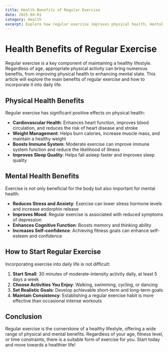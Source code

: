 ```yaml
---
title: Health Benefits of Regular Exercise
date: 2025-04-01
category: Health
excerpt: Explore how regular exercise improves physical health, mental health, and overall quality of life.
---
```


# Health Benefits of Regular Exercise

Regular exercise is a key component of maintaining a healthy lifestyle. Regardless of age, appropriate physical activity can bring numerous benefits, from improving physical health to enhancing mental state. This article will explore the main benefits of regular exercise and how to incorporate it into daily life.

## Physical Health Benefits

Regular exercise has significant positive effects on physical health:

- **Cardiovascular Health**: Enhances heart function, improves blood circulation, and reduces the risk of heart disease and stroke
- **Weight Management**: Helps burn calories, increase muscle mass, and maintain a healthy weight
- **Boosts Immune System**: Moderate exercise can improve immune system function and reduce the likelihood of illness
- **Improves Sleep Quality**: Helps fall asleep faster and improves sleep quality

## Mental Health Benefits

Exercise is not only beneficial for the body but also important for mental health:

- **Reduces Stress and Anxiety**: Exercise can lower stress hormone levels and increase endorphin release
- **Improves Mood**: Regular exercise is associated with reduced symptoms of depression
- **Enhances Cognitive Function**: Boosts memory and thinking ability
- **Increases Self-confidence**: Achieving fitness goals can enhance self-esteem and confidence

## How to Start Regular Exercise

Incorporating exercise into daily life is not difficult:

1. **Start Small**: 30 minutes of moderate-intensity activity daily, at least 5 days a week
2. **Choose Activities You Enjoy**: Walking, swimming, cycling, or dancing
3. **Set Realistic Goals**: Develop achievable short-term and long-term goals
4. **Maintain Consistency**: Establishing a regular exercise habit is more effective than occasional intense workouts

## Conclusion

Regular exercise is the cornerstone of a healthy lifestyle, offering a wide range of physical and mental benefits. Regardless of your age, fitness level, or time constraints, there is a suitable form of exercise for you. Start today and move towards a healthier life!
